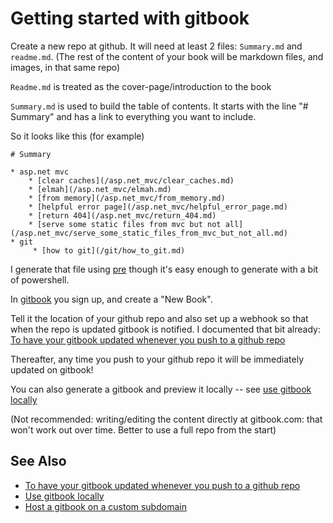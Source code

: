 # Getting started with gitbook

Create a new repo at github. It will need at least 2 files: `Summary.md` and `readme.md`. (The rest of the content of your book will be markdown files, and images, in that same repo)

`Readme.md` is treated as the cover-page/introduction to the book

`Summary.md` is used to build the table of contents. It starts with the line "# Summary" and has a link to everything you want to include.

So it looks like this (for example)

    # Summary

    * asp.net mvc
        * [clear caches](/asp.net_mvc/clear_caches.md)
        * [elmah](/asp.net_mvc/elmah.md)
        * [from memory](/asp.net_mvc/from_memory.md)
        * [helpful error page](/asp.net_mvc/helpful_error_page.md)
        * [return 404](/asp.net_mvc/return_404.md)
        * [serve some static files from mvc but not all](/asp.net_mvc/serve_some_static_files_from_mvc_but_not_all.md)
    * git 
         * [how to git](/git/how_to_git.md)


I generate that file using [pre](https://github.com/secretGeek/pre) though it's easy enough to generate with a bit of powershell.

In [gitbook](https://www.gitbook.com) you sign up, and create a "New Book". 

Tell it the location of your github repo and also set up a webhook so that when the repo is updated gitbook is notified. I documented that bit already: [To have your gitbook updated whenever you push to a github repo](web_hooks.md)

Thereafter, any time you push to your github repo it will be immediately updated on gitbook!

You can also generate a gitbook and preview it locally -- see [use gitbook locally](use_gitbook_locally.md)

(Not recommended: writing/editing the content directly at gitbook.com:  that won't work out over time. Better to use a full repo from the start)

## See Also

 * [To have your gitbook updated whenever you push to a github repo](web_hooks.md)
 * [Use gitbook locally](use_gitbook_locally.md)
 * [Host a gitbook on a custom subdomain](host_on_custom_subdomain.md)


